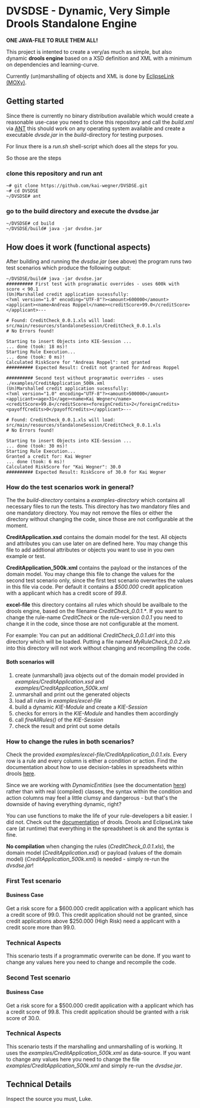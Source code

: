 # DVSDSE - Dynamic, Very Simple Drools Standalone Engine
__ONE JAVA-FILE TO RULE THEM ALL!__

This project is intented to create a very/as much as simple, but also dynamic __drools engine__ based on a XSD definition and XML with a minimum on dependencies and learning-curve.

Currently (un)marshalling of objects and XML is done by [EclipseLink (MOXy)](http://eclipse.org/eclipselink/moxy.php).


## Getting started
Since there is currently no binary distribution available which would create a reasonable use-case you need to clone this repository and call the _build.xml_ via [ANT](https://ant.apache.org/) this should work on any operating system available and create a executable _dvsde.jar_ in the _build_-directory for testing purposes.

For linux there is a _run.sh_ shell-script which does all the steps for you.

So those are the steps
### clone this repository and run ant
```
~# git clone https://github.com/kai-wegner/DVSDSE.git
~# cd DVSDSE
~/DVSDSE# ant
```
### go to the build directory and execute the dvsdse.jar
```
~/DVSDSE# cd build
~/DVSDSE/build# java -jar dvsdse.jar
```

## How does it work (functional aspects)
After building and running the _dvsdse.jar_ (see above) the program runs two test scenarios which produce the following output:
```
~/DVSDSE/build# java -jar dvsdse.jar
########## First test with programatic overrides - uses 600k with score < 90.1
(Un)Marshalled credit application sucessfully:
<?xml version="1.0" encoding="UTF-8"?><amount>600000</amount><applicant><name>Andreas Roppel</name><creditScore>99.0</creditScore></applicant>---

# Found: CreditCheck_0.0.1.xls will load: src/main/resources/standaloneSession/CreditCheck_0.0.1.xls
# No Errors found!

Starting to insert Objects into KIE-Session ...
... done (took: 18 ms)!
Starting Rule Execution...
... done (took: 0 ms)!
Calculated RiskScore for "Andreas Roppel": not granted
########## Expected Result: Credit not granted for Andreas Roppel

########## Second test without programatic overrides - uses ./examples/CreditApplication_500k.xml
(Un)Marshalled credit application sucessfully:
<?xml version="1.0" encoding="UTF-8"?><amount>500000</amount><applicant><age>31</age><name>Kai Wegner</name><creditScore>99.8</creditScore><foreignCredits>2</foreignCredits><payoffCredits>0</payoffCredits></applicant>---

# Found: CreditCheck_0.0.1.xls will load: src/main/resources/standaloneSession/CreditCheck_0.0.1.xls
# No Errors found!

Starting to insert Objects into KIE-Session ...
... done (took: 30 ms)!
Starting Rule Execution...
Granted a credit for: Kai Wegner
... done (took: 6 ms)!
Calculated RiskScore for "Kai Wegner": 30.0
########## Expected Result: RiskScore of 30.0 for Kai Wegner
```
### How do the test scenarios work in general?
The the _build-directory_ contains a _examples-directory_ which contains all necessary files to run the tests.
This directory has two mandatory files and one mandatory directory. You may not remove the files or either the directory without changing the code, since those are not configurable at the moment.

__CreditApplication.xsd__ contains the domain model for the test. All objects and attributes you can use later on are defined here. You may change this file to add addtional attributes or objects you want to use in you own example or test.

__CreditApplication_500k.xml__ contains the payload or the instances of the domain model. You may change this file to change the values for the second test scenario only, since the first test scenario overwrites the values in this file via code.
Per default it contains a _$500.000_ credit application with a applicant which has a credit score of _99.8_.

__excel-file__ this directory contains all rules which should be availbale to the drools engine, based on the filename _CreditCheck_0.0.1.*_. If you want to change the rule-name _CreditCheck_ or the rule-version _0.0.1_ you need to change it in the code, since those are not configurable at the moment.

For example: You can put an additional _CreditCheck_0.0.1.drl_ into this directory which will be loaded. Putting a file named _MyRuleCheck_0.0.2.xls_ into this directory will not work without changing and recompiling the code.

#### Both scenarios will
1. create (unmarshall) java objects out of the domain model provided in _examples/CreditApplication.xsd_ and _examples/CreditApplication_500k.xml_
2. unmarshall and print out the generated objects
3. load all rules in _examples/excel-file_
4. build a dynamic _KIE-Module_ and create a _KIE-Session_
5. checks for errors in the _KIE-Module_ and handles them accordingly
6. call _fireAllRules()_ of the _KIE-Session_
7. check the result and print out some details

### How to change the rules in both scenarios?
Check the provided _examples/excel-file/CreditApplication_0.0.1.xls_.
Every row is a rule and every column is either a condition or action.
Find the documentation about how to use decision-tables in spreadsheets within drools [here](http://docs.jboss.org/drools/release/5.5.0.Final/drools-expert-docs/html_single/#d0e1157).

Since we are working with _DynamicEntities_ (see the documentation [here](http://docs.oracle.com/middleware/1212/toplink/TLJAX/dynamic_jaxb.htm#TLJAX450)) rather than with real (compiled) classes, the syntax within the condition and action columns may feel a little clumsy and dangerous - but that's the downside of having everything dynamic, right?

You can use functions to make the life of your rule-developers a bit easier. I did not. Check out the [documentation](http://docs.jboss.org/drools/release/5.5.0.Final/drools-expert-docs/html_single/#d0e1309) of drools.
Drools and EclipseLink take care (at runtime) that everything in the spreadsheet is ok and the syntax is fine.

__No compilation__ when changing the rules (_CreditCheck_0.0.1.xls_), the domain model (_CreditApplication.xsd_) or payload (values of the domain model) (_CreditApplication_500k.xml_) is needed - simply re-run the _dvsdse.jar_!

### First Test scenario
#### Business Case
Get a risk score for a $600.000 credit application with a applicant which has a credit score of 99.0. This credit application should not be granted, since credit applications above $250.000 (High Risk) need a applicant with a credit score more than 99.0.
### Technical Aspects
This scenario tests if a programmatic overwrite can be done.
If you want to change any values here you need to change and recompile the code.

### Second Test scenario
#### Business Case
Get a risk score for a $500.000 credit application with a applicant which has a credit score of 99.8. This credit application should be granted with a risk score of 30.0.
### Technical Aspects
This scenario tests if the marshalling and unmarshalling of is working. It uses the _examples/CreditApplication_500k.xml_ as data-source.
If you want to change any values here you need to change the file _examples/CreditApplication_500k.xml_ and simply re-run the _dvsdse.jar_.

## Technical Details
Inspect the source you must, Luke.
